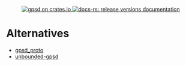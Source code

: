 <p align="center">
  <a href="https://crates.io/crates/gpsd">
      <img src="https://img.shields.io/crates/d/gpsd.svg" alt="gpsd on crates.io">
  </a>

  <a href="https://docs.rs/releases/search?query=gpsd-">
      <img src="https://docs.rs/gpsd/badge.svg" alt="docs-rs: release versions documentation">
  </a>
</p>


# Alternatives
- [gpsd_proto](https://github.com/bwolf/gpsd_proto)
- [unbounded-gpsd](https://github.com/eeeeeta/unbounded-gpsd)